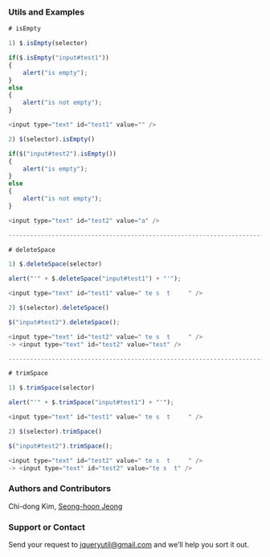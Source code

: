 ### Utils and Examples
```javascript
# isEmpty

1) $.isEmpty(selector)

if($.isEmpty("input#test1"))
{
	alert("is empty");
}
else
{
	alert("is not empty");
}

<input type="text" id="test1" value="" />

2) $(selector).isEmpty()

if($("input#test2").isEmpty())
{
	alert("is empty");
}
else
{
	alert("is not empty");
}

<input type="text" id="test2" value="a" />

----------------------------------------------------------------------------

# deleteSpace

1) $.deleteSpace(selector)

alert("'" + $.deleteSpace("input#test1") + "'");

<input type="text" id="test1" value=" te s  t     " />

2) $(selector).deleteSpace()

$("input#test2").deleteSpace();

<input type="text" id="test2" value=" te s  t     " />
-> <input type="text" id="test2" value="test" />

----------------------------------------------------------------------------

# trimSpace

1) $.trimSpace(selector)

alert("'" + $.trimSpace("input#test1") + "'");

<input type="text" id="test1" value=" te s  t     " />

2) $(selector).trimSpace()

$("input#test2").trimSpace();

<input type="text" id="test2" value=" te s  t     " />
-> <input type="text" id="test2" value="te s  t" />
```

### Authors and Contributors
Chi-dong Kim, [Seong-hoon Jeong](http://www.signpen.net)

### Support or Contact
Send your request to jqueryutil@gmail.com and we’ll help you sort it out.
